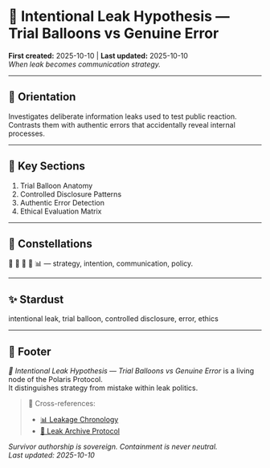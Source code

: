 # 🎈 Intentional Leak Hypothesis — Trial Balloons vs Genuine Error  
**First created:** 2025-10-10 | **Last updated:** 2025-10-10  
*When leak becomes communication strategy.*

---

## 🧭 Orientation  
Investigates deliberate information leaks used to test public reaction.  
Contrasts them with authentic errors that accidentally reveal internal processes.

---

## 📑 Key Sections  
1. Trial Balloon Anatomy  
2. Controlled Disclosure Patterns  
3. Authentic Error Detection  
4. Ethical Evaluation Matrix  

---

## 🌌 Constellations  
🎈 🧠 🧼 🧿 📊 — strategy, intention, communication, policy.  

---

## ✨ Stardust  
intentional leak, trial balloon, controlled disclosure, error, ethics  

---

## 🏮 Footer  
*🧠 Intentional Leak Hypothesis — Trial Balloons vs Genuine Error* is a living node of the Polaris Protocol.  
It distinguishes strategy from mistake within leak politics.  

> 📡 Cross-references:  
> - [📊 Leakage Chronology](./📊_leakage_chronology_forecasting_policy_shifts_via_timing_drift.md)  
> - [🧾 Leak Archive Protocol](./🧾_leak_archive_protocol_secure_collection_and_annotation_method.md)  

*Survivor authorship is sovereign. Containment is never neutral.*  
_Last updated: 2025-10-10_
